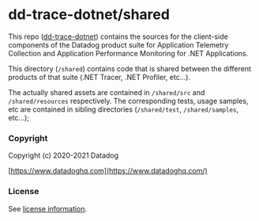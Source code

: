 ﻿# dd-trace-dotnet/shared

This repo ([dd-trace-dotnet](https://github.com/DataDog/dd-trace-dotnet)) contains the sources for the client-side components of the Datadog product suite for Application Telemetry Collection and Application Performance Monitoring for .NET Applications.

This directory (`/shared`) contains code that is shared between the different products of that suite (.NET Tracer, .NET Profiler, etc...).

The actually shared assets are contained in `/shared/src` and `/shared/resources` respectively. The corresponding tests, usage samples, etc are contained in sibling directories (`/shared/test`, `/shared/samples`, etc...);

### Copyright

Copyright (c) 2020-2021 Datadog

[https://www.datadoghq.com](https://www.datadoghq.com/)

### License

See [license information](../LICENSE).